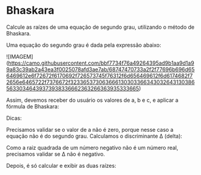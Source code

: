# Bhaskara

Calcule as raízes de uma equação de segundo grau, utilizando o método de Bhaskara.

Uma equação do segundo grau é dada pela expressão abaixo:

![IMAGEM] (https://camo.githubusercontent.com/bbf7734f76a49264395ad9b1aa9d1a99a83c39ab2a43ea3f0025078afd3ae7ab/68747470733a2f2f77696b696d656469612e6f72672f6170692f726573745f76312f6d656469612f6d6174682f72656e6465722f7376672f32336537306366613030336634303264313038656330346439373938336662363266363935333665)

Assim, devemos receber do usuário os valores de a, b e c, e aplicar a fórmula de Bhaskara:



Dicas:

Precisamos validar se o valor de a não é zero, porque nesse caso a equação não é do segundo grau.
Calculamos o discriminante Δ (delta):


Como a raiz quadrada de um número negativo não é um número real, precisamos validar se Δ não é negativo.

Depois, é só calcular e exibir as duas raízes:



